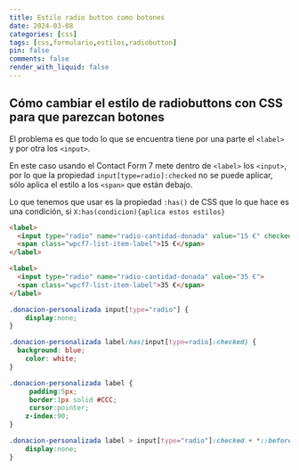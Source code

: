 ```yaml
---
title: Estilo radio button como botones
date: 2024-03-08
categories: [css]
tags: [css,formulario,estilos,radiobutton]
pin: false
comments: false
render_with_liquid: false
---
```



## Cómo cambiar el estilo de radiobuttons con CSS para que parezcan botones

El problema es que todo lo que se encuentra tiene por una parte el `<label>` y por otra los `<input>`.

En este caso usando el Contact Form 7 mete dentro de `<label>` los `<input>`, por lo que la propiedad `input[type=radio]:checked` no se puede aplicar, sólo aplica el estilo a los `<span>` que están debajo.

Lo que tenemos que usar es la propiedad `:has()` de CSS que lo que hace es una condición, si `X:has(condicion){aplica estos estilos}`

```html
<label>
  <input type="radio" name="radio-cantidad-donada" value="15 €" checked="checked">
  <span class="wpcf7-list-item-label">15 €</span>
</label>

<label>
  <input type="radio" name="radio-cantidad-donada" value="35 €">
  <span class="wpcf7-list-item-label">35 €</span>
</label>
```

```css
.donacion-personalizada input[type="radio"] {
    display:none;
}

.donacion-personalizada label:has(input[type=radio]:checked) {
  background: blue;
	color: white;
}

.donacion-personalizada label {
     padding:5px;
     border:1px solid #CCC; 
     cursor:pointer;
    z-index:90;
}

.donacion-personalizada label > input[type="radio"]:checked + *::before, .donacion-personalizada label > input[type="radio"]+ *::before {
	display:none;
}
```
